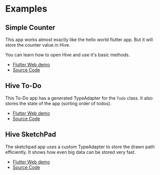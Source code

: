 # Examples

## Simple Counter

This app works almost exactly like the hello world flutter app. But it will store the counter value in Hive.

You can learn how to open Hive and use it's basic methods.

* [Flutter Web demo](https://hivedb.github.io/hive/demos/counter/)
* [Source Code](https://github.com/hivedb/samples/tree/master/counter)

## Hive To-Do

This To-Do app has a generated TypeAdapter for the `Todo` class. It also stores the state of the app \(sorting order of todos\).

* [Flutter Web demo](https://hivedb.github.io/hive/demos/todo/)
* [Source Code](https://github.com/hivedb/samples/tree/master/todo)

## Hive SketchPad

The sketchpad app uses a custom TypeAdapter to store the drawn path efficiently. It shows how even big data can be stored very fast.

* [Flutter Web demo](https://hivedb.github.io/hive/demos/sketchpad/)
* [Source Code](https://github.com/hivedb/samples/tree/master/sketchpad)

